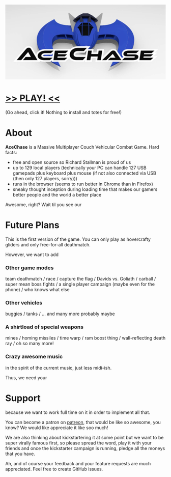 ![AceChase banner](/media/images/banner.jpg)

# [>> PLAY! <<](https://aceholecousins.github.io/acechase/)

(Go ahead, click it! Nothing to install and totes for free!)

# About

__AceChase__ is a Massive Multiplayer Couch Vehicular Combat Game. Hard facts:

* free and open source so Richard Stallman is proud of us
* up to 129 local players (technically your PC can handle 127 USB gamepads plus keyboard plus mouse (if not also connected via USB (then only 127 players, sorry)))
* runs in the browser (seems to run better in Chrome than in Firefox)
* sneaky thought inception during loading time that makes our gamers better people and the world a better place

Awesome, right? Wait til you see our

# Future Plans

This is the first version of the game. You can only play as hovercrafty gliders and only free-for-all deathmatch.

However, we want to add

### Other game modes

team deathmatch / race / capture the flag / Davids vs. Goliath / carball / super mean boss fights / a single player campaign (maybe even for the phone) / who knows what else

### Other vehicles

buggies / tanks / ... and many more probably maybe

### A shirtload of special weapons

mines / homing missiles / time warp / ram boost thing / wall-reflecting death ray / oh so many more!

### Crazy awesome music

in the spirit of the current music, just less midi-ish.

Thus, we need your

# Support

because we want to work full time on it in order to implement all that.

You can become a patron on [patreon](https://www.patreon.com/aceholecousins), that would be like so awesome, you know? We would like appreciate it like soo much!

We are also thinking about kickstartering it at some point but we want to be super virally famous first, so please spread the word, play it with your friends and once the kickstarter campaign is running, pledge all the moneys that you have.

Ah, and of course your feedback and your feature requests are much appreciated. Feel free to create GitHub issues.
